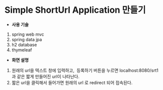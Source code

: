 # Simple ShortUrl Application 만들기

-   **사용 기술**

1.  spring web mvc
2.  spring data jpa
3.  h2 database
4.  thymeleaf

-   **화면 설명**

1.  원래의 url을 텍스트 창에 입력하고,  등록하기 버튼을 누르면 localhost:8080/srt1 과 같은 짧게 만들어진 url이 나타난다.
2.  짧은 url을 클릭해서 들어가면 원래의 url 로 redirect 되어 접속된다.
